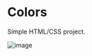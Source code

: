 # Colors
Simple HTML/CSS project. 


![image](https://user-images.githubusercontent.com/32499937/202504877-651e3694-e8f9-4898-8d8c-d2f86473f9c9.png)
